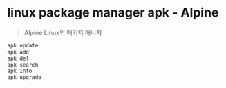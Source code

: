 # linux package manager apk - Alpine

> Alpine Linux의 패키지 매니저

```bash
apk update
apk add
apk del
apk search
apk info
apk upgrade
```
